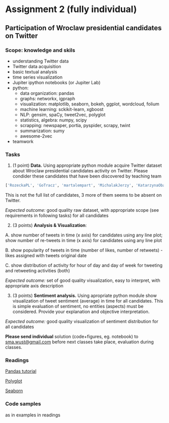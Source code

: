 # Assignment 2 (fully individual)
## Participation of Wroclaw presidential candidates on Twitter

### Scope: knowledge and skils
* understanding Twitter data
* Twitter data acquisition
* basic textual analysis
* time series visualization 
* Jupiter ipython notebooks (or Jupiter Lab)
* python:  
	* data organization: pandas
	* graphs: networkx, igpraph
	* visualization: matplotlib, seaborn, bokeh, ggplot, wordcloud, folium
	* machine learning: sckikit-learn, xgboost
	* NLP: gensim, spaCy, tweet2vec, polyglot 
	* statistics, algebra: numpy, scipy
	* scrapping: newspaper, portia, pyspider, scrapy, twint
	* summarization: sumy
	* awesome-2vec
* teamwork

### Tasks

1. (1 point) **Data.** Using appropriate python module acquire Twitter dataset about Wroclaw presidential candidates activity on Twitter. Please condider these candidates that have been discovered by teaching team 
```python
['RozeckaPL', 'GoTracz', 'martalempart', 'MichalakJerzy', 'KatarzynaObara', 'SutrykJacek']
```
This is not the full list of candidates, 3 more of them seems to be absent on Twitter.

*Expected outcome:*  good quality raw dataset, with appropriate scope (see requirements in following tasks) for all candidates

2. (3 points) **Analysis & Visualization**:

A. show number of tweets in time (x axis) for candidates using any line plot; show number of re-tweets in time (x axis) for candidates using any line plot

B. show popularity of tweets in time (number of likes, number of retweets) - likes assigned with tweets original date

C. show distribution of activity for hour of day and day of week for tweeting and retweeting activities (both)

*Expected outcome:*  set of good quality visualization, easy to interpret, with appropriate axis description 

3. (3 points) **Sentiment analysis.** Using apropriate python module show visualization of tweet sentiment (average) in time for all candidates. This is simple evaluation of sentiment, no entities (aspects) must be considered. Provide your explanation and objective interpretation.

*Expected outcome:* good quality visualization of sentiment distribution for all candidates

**Please send individual** solution (code+figures, eg. notebook) to [sma.wust@gmail.com](sma.wust@gmail.com) before next classes take place, evaluation during classes.

### Readings
[Pandas tutorial](https://github.com/jorisvandenbossche/pandas-tutorial)

[Polyglot](https://polyglot.readthedocs.io/en/latest/)

[Seaborn](https://seaborn.pydata.org/)


### Code samples 
as in examples in  readings
